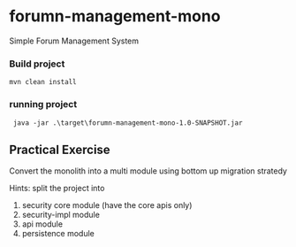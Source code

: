 # forumn-management-mono
Simple Forum Management System

### Build project
```
mvn clean install
```

### running project
```
 java -jar .\target\forumn-management-mono-1.0-SNAPSHOT.jar
```

## Practical Exercise 
Convert the monolith into a multi module using bottom up migration stratedy

Hints: split the project into 
1. security core module (have the core apis only)
2. security-impl module
3. api module
4. persistence module
